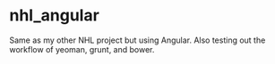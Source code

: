 nhl_angular
===========

Same as my other NHL project but using Angular. Also testing out the workflow of yeoman, grunt, and bower.
